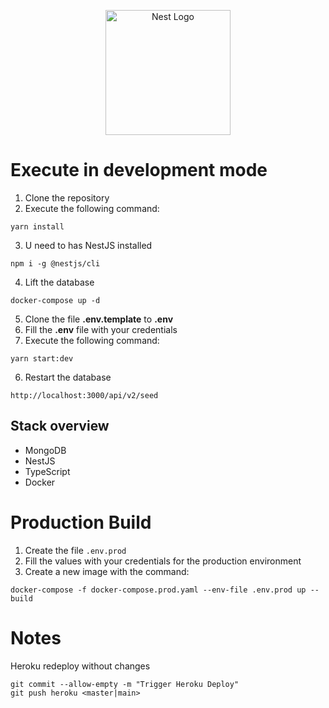 <p align="center">
  <a href="http://nestjs.com/" target="blank"><img src="https://nestjs.com/img/logo-small.svg" width="200" alt="Nest Logo" /></a>
</p>

# Execute in development mode

1. Clone the repository
2. Execute the following command:
```
yarn install
```
3. U need to has NestJS installed
```
npm i -g @nestjs/cli
```
4. Lift the database
```
docker-compose up -d
```
5. Clone the file __.env.template__ to __.env__
6. Fill the __.env__ file with your credentials
7. Execute the following command:
```
yarn start:dev
```
6. Restart the database
```
http://localhost:3000/api/v2/seed
```

## Stack overview
* MongoDB
* NestJS
* TypeScript
* Docker

# Production Build
1. Create the file ```.env.prod```
2. Fill the values with your credentials for the production environment
3. Create a new image with the command:
```
docker-compose -f docker-compose.prod.yaml --env-file .env.prod up --build
```

# Notes
Heroku redeploy without changes
```
git commit --allow-empty -m "Trigger Heroku Deploy"
git push heroku <master|main>
```